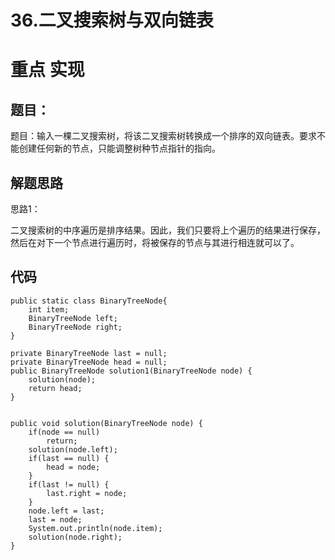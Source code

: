 # 36.二叉搜索树与双向链表

# 重点 实现

## 题目：

题目：输入一棵二叉搜索树，将该二叉搜索树转换成一个排序的双向链表。要求不能创建任何新的节点，只能调整树种节点指针的指向。

## 解题思路

思路1：

二叉搜索树的中序遍历是排序结果。因此，我们只要将上个遍历的结果进行保存，然后在对下一个节点进行遍历时，将被保存的节点与其进行相连就可以了。

## 代码

    public static class BinaryTreeNode{
		int item;
		BinaryTreeNode left;
		BinaryTreeNode right;
	}
	
	private BinaryTreeNode last = null;
	private BinaryTreeNode head = null;
	public BinaryTreeNode solution1(BinaryTreeNode node) {
		solution(node);
		return head;
	}

	
	public void solution(BinaryTreeNode node) {
		if(node == null)
			return;
		solution(node.left);
		if(last == null) {
			head = node;
		}
		if(last != null) {
			last.right = node;
		}
		node.left = last;
		last = node;
		System.out.println(node.item);
		solution(node.right);
	}